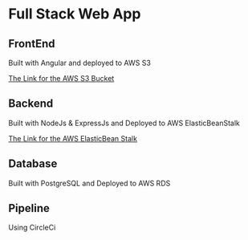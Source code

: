 # Full Stack Web App

## FrontEnd

Built with Angular and deployed to AWS S3

[The Link for the AWS S3 Bucket](http://udagram-bucket-nasser.s3-website-us-east-1.amazonaws.com/)

## Backend

Built with NodeJs & ExpressJs and Deployed to AWS ElasticBeanStalk

[The Link for the AWS ElasticBean Stalk](http://udagram-api-env.eba-rb75x88g.us-east-1.elasticbeanstalk.com/)

## Database

Built with PostgreSQL and Deployed to AWS RDS

## Pipeline

Using CircleCi



